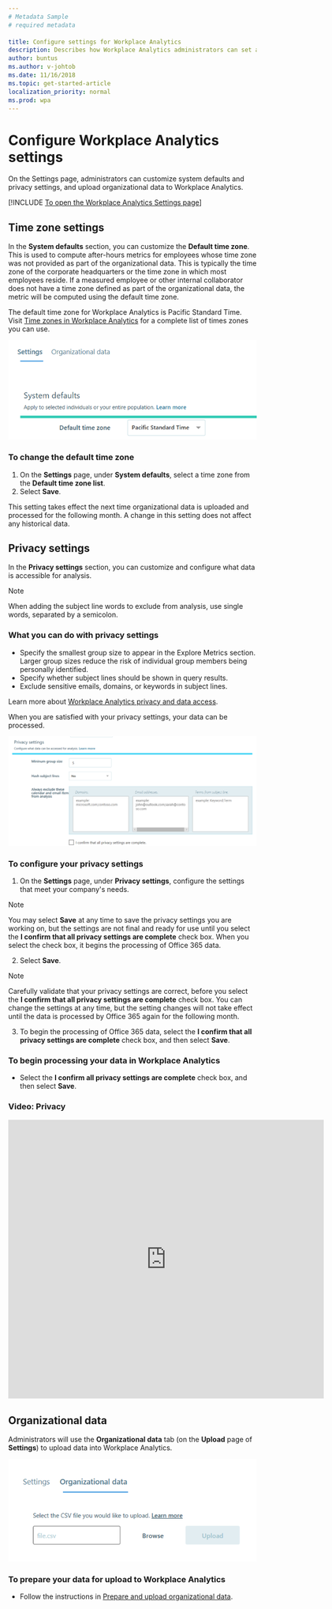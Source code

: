 ```yaml
---
# Metadata Sample
# required metadata

title: Configure settings for Workplace Analytics
description: Describes how Workplace Analytics administrators can set and edit settings in Workplace Analytics. 
author: buntus
ms.author: v-johtob
ms.date: 11/16/2018
ms.topic: get-started-article
localization_priority: normal 
ms.prod: wpa
---
```


# Configure Workplace Analytics settings

On the Settings page, administrators can customize system defaults and privacy settings, and upload organizational data to Workplace Analytics.

[!INCLUDE [To open the Workplace Analytics Settings page](../includes/to-open-wpa.md)]

## Time zone settings
In the **System defaults** section, you can customize the **Default time zone**. This is used to compute after-hours metrics for employees whose time zone was not provided as part of the organizational data. This is typically the time zone of the corporate headquarters or the time zone in which most employees reside. If a measured employee or other internal collaborator does not have a time zone defined as part of the organizational data, the metric will be computed using the default time zone.

The default time zone for Workplace Analytics is Pacific Standard Time. Visit [Time zones in Workplace Analytics](../Use/Timezones-for-workplace-analytics.md) for a complete list of times zones you can use.

![Default time zone](../images/Wpa/use/default-timezone-settings.png)

### To change the default time zone

1. On the **Settings** page, under **System defaults**, select a time zone from the **Default time zone list**.
2. Select **Save**.

This setting takes effect the next time organizational data is uploaded and processed for the following month. A change in this setting does not affect any historical data.

## Privacy settings

In the **Privacy settings** section, you can customize and configure what data is accessible for analysis.

> [!Note]
> When adding the subject line words to exclude from analysis, use single words, separated by a semicolon.

### What you can do with privacy settings

* Specify the smallest group size to appear in the Explore Metrics section. Larger group sizes reduce the risk of individual group members being personally identified.
* Specify whether subject lines should be shown in query results.
* Exclude sensitive emails, domains, or keywords in subject lines.

Learn more about [Workplace Analytics privacy and data access](../privacy/privacy-and-data-access.md).

When you are satisfied with your privacy settings, your data can be processed.

![Privacy settings](../images/Wpa/use/privacy-settings-settings.png)

### To configure your privacy settings

1. On the **Settings** page, under **Privacy settings**, configure the settings that meet your company's needs.

 > [!Note]
 > You may select **Save** at any time to save the privacy settings you are working on, but the settings are not final and ready for use until you select the **I confirm that all privacy settings are complete** check box. When you select the check box, it begins the processing of Office 365 data.

2. Select **Save**.

 > [!Note]
 > Carefully validate that your privacy settings are correct, before you select the **I confirm that all privacy settings are complete** check box. You can change the settings at any time, but the setting changes will not take effect until the data is processed by Office 365 again for the following month.

3. To begin the processing of Office 365 data, select the **I confirm that all privacy settings are complete** check box, and then select **Save**.

### To begin processing your data in Workplace Analytics

* Select the **I confirm all privacy settings are complete** check box, and then select **Save**.

### Video: Privacy

<iframe width="640" height="564" src="https://player.vimeo.com/video/282897705" frameborder="0" allowFullScreen mozallowfullscreen webkitAllowFullScreen></iframe>

## Organizational data

Administrators will use the **Organizational data** tab (on the **Upload** page of **Settings**) to upload data into Workplace Analytics.

![Privacy settings](../images/Wpa/use/organizational-data-settings.png)

### To prepare your data for upload to Workplace Analytics

* Follow the instructions in [Prepare and upload organizational data](../setup/upload-organizational-data.md).
